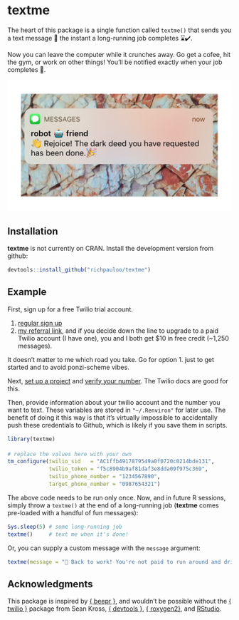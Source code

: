 
<!-- README.md is generated from README.Rmd. Please edit that file -->

# textme

<!-- badges: start -->

<!-- badges: end -->

The heart of this package is a single function called `textme()` that
sends you a text message 📱 the instant a long-running job completes ⌛✔️.

Now you can leave the computer while it crunches away. Go get a cofee,
hit the gym, or work on other things\! You’ll be notified exactly when
your job completes 🎉.

![](https://github.com/richpauloo/junkyard/blob/master/img/textme.png?raw=true)

## Installation

<!-- You can install the released version of textme from [CRAN](https://CRAN.R-project.org) with: -->

<!-- ``` r -->

<!-- install.packages("textme") -->

<!-- ``` -->

**textme** is not currently on CRAN. Install the development version
from github:

``` r
devtools::install_github("richpauloo/textme")
```

## Example

First, sign up for a free Twilio trial account.

1.  [regular sign up](https://www.twilio.com/)  
2.  [my referral link](https://www.twilio.com/referral/rIaK9w), and if
    you decide down the line to upgrade to a paid Twilio account (I have
    one), you and I both get $10 in free credit (\~1,250 messages).

It doesn’t matter to me which road you take. Go for option 1. just to
get started and to avoid ponzi-scheme vibes.

Next, [set up a
project](https://support.twilio.com/hc/en-us/articles/360011177133-View-and-Create-New-Projects-in-Twilio-Console)
and [verify your
number](https://support.twilio.com/hc/en-us/articles/223180048-Adding-a-Verified-Phone-Number-or-Caller-ID-with-Twilio).
The Twilio docs are good for this.

Then, provide information about your twilio account and the number you
want to text. These variables are stored in `"~/.Renviron"` for later
use. The benefit of doing it this way is that it’s virtually impossible
to accidentally push these credentials to Github, which is likely if you
save them in scripts.

``` r
library(textme)

# replace the values here with your own
tm_configure(twilio_sid   = "AC1ffb4917879549a0f0720c0214bde131",
             twilio_token = "f5c8904b9af81daf3e8dda09f975c369",
             twilio_phone_number = "1234567890",
             target_phone_number = "0987654321")
```

The above code needs to be run only once. Now, and in future R sessions,
simply throw a `textme()` at the end of a long-running job (**textme**
comes pre-loaded with a handful of fun messages):

``` r
Sys.sleep(5) # some long-running job
textme()     # text me when it's done!
```

Or, you can supply a custom message with the `message` argument:

``` r
textme(message = "👹 Back to work! You're not paid to run around and drink ☕ all day!")
```

## Acknowledgments

This package is inspired by [{ beepr
}](https://www.r-project.org/nosvn/pandoc/beepr.html), and wouldn’t be
possible without the [{ twilio }](https://github.com/seankross/twilio)
package from Sean Kross, [{ devtools
}](https://github.com/r-lib/devtools), [{
roxygen2}](https://github.com/r-lib/roxygen2), and
[RStudio](https://www.rstudio.com/).
